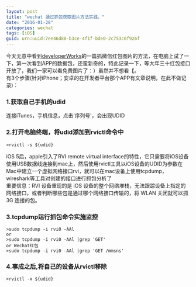 ```yaml
---
layout: post
title: "wechat 通过抓包获取图片方法实践。"
date: "2016-01-28"
categories: wechat
tags: [iOS]
guid: urn:uuid:7ee46d88-b3ce-4f1f-bde0-2c753c6f926f
---
```


今天无意中看到[developerWorks](http://mp.weixin.qq.com/s?__biz=MjM5MzA0ODkyMA==&mid=405276891&idx=1&sn=ebd98476ad94725d57d2570bde17e45d&scene=23&srcid=0128POvbcBkiuZTd9TG7aCs2#rd)的一篇抓微信红包图片的方法，在电脑上试了一下，第一次看到APP的数据包，还蛮新奇的，特此记录一下，等大年三十红包接口开放了，我们一家可以看免费图片了：）虽然并不想看【。  
有3个步骤(针对iPhone；安卓的在开发者平台那个APP有文章说明，在此不做记录)：  

### 1.获取自己手机的udid  

连接iTunes，手机信息，点击'序列号'，会出现UDID  

### 2.打开电脑终端，将udid添加到rvictl命令中  

~~~vim
>rvictl -s ${udid}
~~~
iOS 5后，apple引入了RVI remote virtual interface的特性，它只需要将iOS设备使用USB数据线连接到mac上，然后使用rvictl工具以iOS设备的UDID为参数在Mac中建立一个虚拟网络接口rvi，就可以在mac设备上使用tcpdump，wireshark等工具对创建的接口进行抓包分析了  
重要信息：RVI 设备重现的是 iOS 设备的整个网络堆栈，无法跟踪设备上指定的网络接口，或者判断哪些包是通过哪个网络接口传输的，将 WLAN 关闭就可以抓 3G 连接的包。  

### 3.tcpdump运行抓包命令实施监控  

~~~vim
>sudo tcpdump -i rvi0 -AAl
or
>sudo tcpdump -i rvi0 -AAl |grep 'GET'
or Wechat红包
>sudo tcpdump -i rvi0 -AAl |grep 'GET /mmsns'
~~~

### 4.事成之后,将自己的设备从rvictl移除  

~~~vim
>rvictl -x ${udid}
~~~
